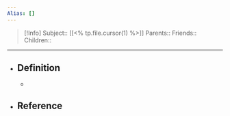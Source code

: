 ```yaml
---
Alias: []
---
```

> [!Info]
> Subject:: [[<% tp.file.cursor(1) %>]]
> Parents:: 
> Friends:: 
> Children:: 
---
- ## Definition
	- 
- ## Reference